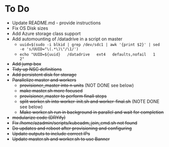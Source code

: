 # To Do
* Update README.md - provide instructions
* Fix OS Disk sizes
* Add Azure storage class support
* Add automounting of /datadrive in a script on master
  * `uuid=$(sudo -i blkid | grep /dev/sdc1 | awk '{print $2}' | sed -e 's/UUID="\(.*\)\"/\1/')`
  * `echo "UUID=${uuid}   /datadrive   ext4   defaults,nofail   1   2"`
* ~~Add jump box~~
* ~~Tidy up NSG definitions~~
* ~~Add persistent disk for storage~~
* ~~Parallelize master and workers~~
  * ~~provisioner_master into n units~~ (NOT DONE see below)
  * ~~make master.sh more focused~~
  * ~~provisioner_master to perform finall steps~~
  * ~~split worker.sh into worker-init.sh and worker-final.sh~~ (NOTE DONE see below)
  * ~~Make worker.sh run in background in parallel and wait for completion~~
* ~~modularize code (DRYify)~~
* ~~Fix /home/azadmin/scripts/kubeadm_join_cmd.sh not found~~
* ~~Do updates and reboot after provisioning and configuring~~
* ~~Update outputs to include correct IPs~~
* ~~Update master.sh and worker.sh to use Banner~~
